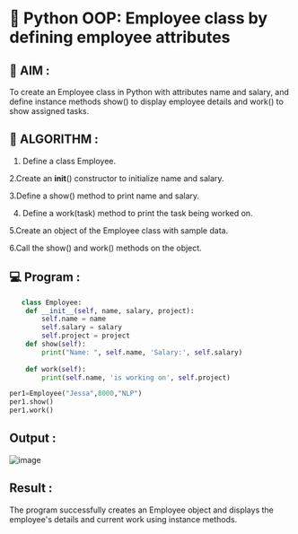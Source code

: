 # 🐍 Python OOP: Employee class by defining employee attributes

## 🎯 AIM :
To create an Employee class in Python with attributes name and salary, and define instance methods show() to display employee details and work() to show assigned tasks.




## 🧠 ALGORITHM :
1. Define a class Employee.
 
2.Create an __init__() constructor to initialize name and salary.
   
3.Define a show() method to print name and salary.
   
4. Define a work(task) method to print the task being worked on.
   
5.Create an object of the Employee class with sample data.
   
6.Call the show() and work() methods on the object.



## 💻 Program :
```.py
   class Employee:
    def __init__(self, name, salary, project):
        self.name = name
        self.salary = salary
        self.project = project
    def show(self):
        print("Name: ", self.name, 'Salary:', self.salary)
        
    def work(self):
        print(self.name, 'is working on', self.project)

per1=Employee("Jessa",8000,"NLP")
per1.show()
per1.work()
```

## Output :
![image](https://github.com/user-attachments/assets/3b780d0a-630e-4740-849e-96482cc4143c)


## Result :
The program successfully creates an Employee object and displays the employee's details and current work using instance methods.

